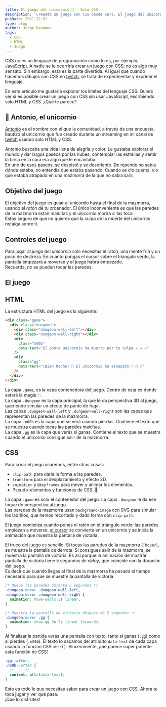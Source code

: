 ```yaml
---
title: El juego del unicornio 🦄 - Solo CSS
description: 'Creando un juego con CSS desde cero. El juego del unicornio es un mini juego creado completamente con CSS y HTML. ¿Es posible crear un juego con CSS? ¿Cuáles son los límites del lenguaje?'
pubDate: 2021-12-01
type: blog
author: Jorge Baumann
tags:
  - CSS
  - HTML
  - Juego
---
```


CSS no es un lenguaje de programación como lo es, por ejemplo, JavaScript. A nadie se le ocurriría crear un juego con CSS; no es algo muy sensato. Sin embargo, esta es la parte divertida. Al igual que cuando hacemos dibujos con CSS en [twitch](https://twitch.tv/baumannzone), se trata de experimentar y exprimir el lenguaje.
  
En este artículo me gustaría explorar los límites del lenguaje CSS. Quiero ver si es posible crear un juego con CSS sin usar JavaScript, escribiendo solo HTML y CSS. ¿Qué te parece?

## 🦄 Antonio, el unicornio

[Antonio](https://youtu.be/x2kLLNFh-1k) es el nombre con el que la comunidad, a través de una encuesta, bautizó al unicornio que fue creado durante un streaming en mi canal de [twitch](https://twitch.tv/baumannzone) usando solo HTML y CSS.

Antonio buscaba una vida llena de alegría y color. Le gustaba explorar el mundo y dar largos paseos por las nubes; contemplar las estrellas y sentir la brisa en la cara era algo que le encantaba.  
En uno de esos paseos, se despistó y se desorientó. De repende no sabía dónde estaba, no entendía que estaba pasando. Cuando se dio cuenta, vio que estaba atrapado en una mazmorra de la que no sabía salir.

## Objetivo del juego
El objetivo del juego es guiar al unicornio hasta el final de la mazmorra, usando el _ratón_ de tu ordenador. El único inconveniente es que las paredes de la mazmorra están malditas y el unicornio morirá si las toca.  
Estoy seguro de que no quieres que la culpa de la muerte del unicornio recaiga sobre ti.
  
## Controles del juego
Para jugar al _juego del unicornio_ solo necesitas el ratón, una mente fría y un poco de destreza. En cuanto pongas el cursor sobre el triangulo verde, la pantalla empezará a moverse y el juego habrá empezado.  
Recuerda, no se pueden tocar las paredes.

## El juego

<blog-unicorn-game></blog-unicorn-game>

## HTML
La estructura HTML del juego es la siguiente:

```html
<div class="game">
  <div class="dungeon">
    <div class="dungeon-wall-left"></div>
    <div class="dungeon-wall-right"></div>
    <div
      class="n00b"
      data-text="El pobre unicornio ha muerto por tu culpa ☠️ ☠️ ☠️"
    />
    <div
      class="gg"
      data-text="¡Bien hecho! 🎉 El unicornio ha escapado 🌈 🌈 🌈"
    />
  </div>
</div>
```

La capa `.game`, es la capa contenedora del juego. Dentro de esta es donde estará la magia ✨.  
La capa `.dungeon` es la capa principal, la que le da perspectiva 3D al juego, queriendo simular un efecto de punto de fuga.  
Las capas `.dungeon-wall-left` y `.dungeon-wall-right` son las capas que representan las paredes de la mazmorra.  
La capa `.n00b` es la capa que se verá cuando pierdas. Contiene el texto que se muestra cuando tocas las paredes malditas.  
La capa `.gg` es la capa que verás si ganas. Contiene el texto que se muestra cuando el unicornio consigue salir de la mazmorra.  


## CSS

Para crear el juego usaremos, entre otras cosas:

- `clip-path` para darle la forma a las paredes.
- `transform` para el desplazamiento y efecto 3D.
- `animation` y `@keyframes` para mover y animar los elementos.
- Pseudo-elementos y funciones de CSS. 🤯


La capa `.game` es solo el contenedor del juego. La capa `.dungeon` le da ese toque de perspectiva al juego.  
Las paredes de la mazmorra usan `background-image` con SVG para simular los ladrillos, que hemos recortado y dado forma con `clip-path`.

El juego comienza cuando pones el ratón en el triángulo verde: las paredes empiezan a moverse, [el cursor](https://baumannzone.github.io/cursores-css/) se convierte en un unicornio y se inicia la animación que muestra la pantalla de victoria. 

El truco del juego es sencillo. Si tocas las paredes de la mazmorra (`:hover`), se muestra la pantalla de derrota. Si consigues salir de la mazmorra, se muestra la pantalla de victoria. Es así porque la animación de mostrar pantalla de victoria tiene 5 segundos de _delay_, que coincide con la duración del juego.  
Es decir que cuando llegas al final de la mazmorra ha pasado el tiempo necesario para que se muestre la pantalla de victoria.

```css
/* Mueve las paredes durante 5 segundos */
.dungeon:hover .dungeon-wall-left,
.dungeon:hover .dungeon-wall-right {
  animation: move-walls 5s linear;
}

/* Muestra la pantalla de victoria despues de 5 segundos */
.dungeon:hover .gg {
  animation: show-gg 0s 5s linear forwards;
}
```

Al finalizar la partida verás una pantalla con texto, tanto si ganas (`.gg`) como si pierdes (`.n00b`). El texto lo sacamos del atributo `data-text` de cada capa usando la función CSS `attr()`. Sinceramente, ¡me parece super potente esta función de CSS!

```css
.gg::after,
.n00b::after {
  /* ... */
  content: attr(data-text);
}
```

Esto es todo lo que necesitas saber para crear un juego con CSS. Ahora te toca jugar y ver qué pasa.  
¡Que lo disfrutes!

